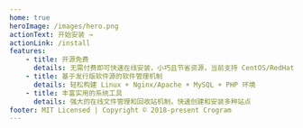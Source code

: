 ```yaml
---
home: true
heroImage: /images/hero.png
actionText: 开始安装 →
actionLink: /install
features:
    - title: 开源免费
      details: 无需付费即可快速在线安装，小巧且节省资源，当前支持 CentOS/RedHat 5.4+、6.x、7.x、8.x
    - title: 基于发行版软件源的软件管理机制
      details: 轻松构建 Linux + Nginx/Apache + MySQL + PHP 环境
    - title: 丰富实用的系统工具
      details: 强大的在线文件管理和回收站机制，快速创建和安装多种站点
footer: MIT Licensed | Copyright © 2018-present Crogram
---
```

